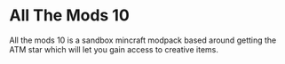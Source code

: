 All The Mods 10
======

All the mods 10 is a sandbox mincraft modpack based around getting the ATM star which will let you gain access to creative items.  
